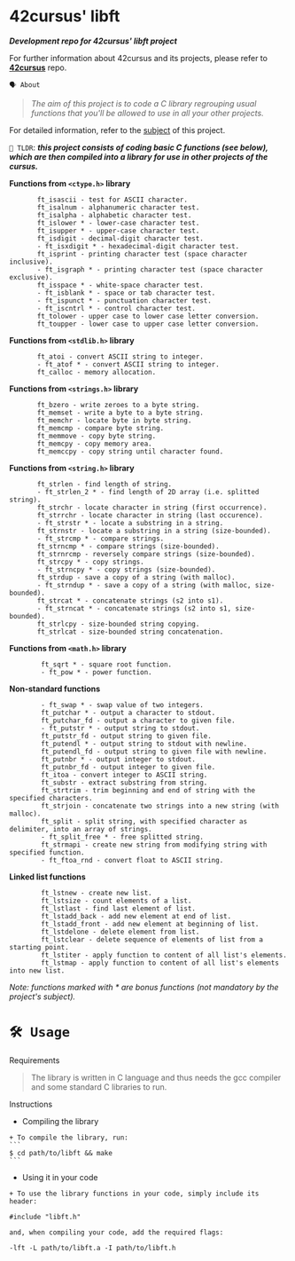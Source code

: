    # **42cursus' libft**

___Development repo for 42cursus' libft project___

For further information about 42cursus and its projects, 
please refer to **[42cursus](https://github.com/appinha/42cursus)** repo.


`🗣️ About`
> *The aim of this project is to code a C library regrouping usual functions that you'll be allowed to use in all your other projects.*

For detailed information, refer to the [subject](https://github.com/appinha/42cursus/tree/master/_PDFs) of this project.

`🚀 TLDR`: ***this project consists of coding basic C functions (see below), which are then compiled
into a library for use in other projects of the cursus.***

**Functions from `<ctype.h>` library**
 ```
        ft_isascii - test for ASCII character.
        ft_isalnum - alphanumeric character test.
        ft_isalpha - alphabetic character test.
        ft_islower * - lower-case character test.
        ft_isupper * - upper-case character test.
        ft_isdigit - decimal-digit character test.
        - ft_isxdigit * - hexadecimal-digit character test.
        ft_isprint - printing character test (space character inclusive).
        - ft_isgraph * - printing character test (space character exclusive).
        ft_isspace * - white-space character test.
        - ft_isblank * - space or tab character test.
        - ft_ispunct * - punctuation character test.
        - ft_iscntrl * - control character test.
        ft_tolower - upper case to lower case letter conversion.
        ft_toupper - lower case to upper case letter conversion.
 ```
**Functions from `<stdlib.h>` library**
 ```
        ft_atoi - convert ASCII string to integer.
        - ft_atof * - convert ASCII string to integer.
        ft_calloc - memory allocation.
 ```  
**Functions from `<strings.h>` library**
 ```
        ft_bzero - write zeroes to a byte string.
        ft_memset - write a byte to a byte string.
        ft_memchr - locate byte in byte string.
        ft_memcmp - compare byte string.
        ft_memmove - copy byte string.
        ft_memcpy - copy memory area.
        ft_memccpy - copy string until character found.
 ```
  
**Functions from `<string.h>` library**
 ```
        ft_strlen - find length of string.
        - ft_strlen_2 * - find length of 2D array (i.e. splitted string).
        ft_strchr - locate character in string (first occurrence).
        ft_strrchr - locate character in string (last occurence).
        - ft_strstr * - locate a substring in a string.
        ft_strnstr - locate a substring in a string (size-bounded).
        - ft_strcmp * - compare strings.
        ft_strncmp * - compare strings (size-bounded).
        ft_strnrcmp - reversely compare strings (size-bounded).
        ft_strcpy * - copy strings.
        - ft_strncpy * - copy strings (size-bounded).
        ft_strdup - save a copy of a string (with malloc).
        - ft_strndup * - save a copy of a string (with malloc, size-bounded).
        ft_strcat * - concatenate strings (s2 into s1).
        - ft_strncat * - concatenate strings (s2 into s1, size-bounded).
        ft_strlcpy - size-bounded string copying.
        ft_strlcat - size-bounded string concatenation.
```
**Functions from `<math.h>` library**
```
        ft_sqrt * - square root function.
        - ft_pow * - power function.
```
**Non-standard functions**
```
        - ft_swap * - swap value of two integers.
        ft_putchar * - output a character to stdout.
        ft_putchar_fd - output a character to given file.
        - ft_putstr * - output string to stdout.
        ft_putstr_fd - output string to given file.
        ft_putendl * - output string to stdout with newline.
        ft_putendl_fd - output string to given file with newline.
        ft_putnbr * - output integer to stdout.
        ft_putnbr_fd - output integer to given file.
        ft_itoa - convert integer to ASCII string.
        ft_substr - extract substring from string.
        ft_strtrim - trim beginning and end of string with the specified characters.
        ft_strjoin - concatenate two strings into a new string (with malloc).
        ft_split - split string, with specified character as delimiter, into an array of strings.
        - ft_split_free * - free splitted string.
        ft_strmapi - create new string from modifying string with specified function.
        - ft_ftoa_rnd - convert float to ASCII string.
```
  
**Linked list functions**
```
        ft_lstnew - create new list.
        ft_lstsize - count elements of a list.
        ft_lstlast - find last element of list.
        ft_lstadd_back - add new element at end of list.
        ft_lstadd_front - add new element at beginning of list.
        ft_lstdelone - delete element from list.
        ft_lstclear - delete sequence of elements of list from a starting point.
        ft_lstiter - apply function to content of all list's elements.
        ft_lstmap - apply function to content of all list's elements into new list.
```
*Note: functions marked with * are bonus functions (not mandatory by the project's subject).*

# `🛠️ Usage`
Requirements
> The library is written in C language and thus needs the gcc compiler and some standard C libraries to run.

Instructions
   + Compiling the library

    + To compile the library, run: 
    ```
    $ cd path/to/libft && make
    ```
   + Using it in your code

    + To use the library functions in your code, simply include its header:
   ```
   #include "libft.h"
   ```
    and, when compiling your code, add the required flags:
   ```
   -lft -L path/to/libft.a -I path/to/libft.h
   ```
